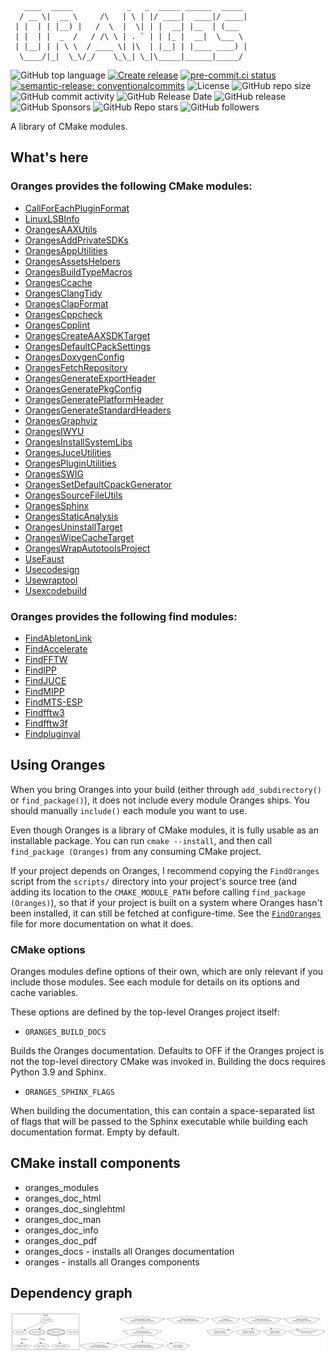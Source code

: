 <!-- markdownlint-disable -->
<!-- editorconfig-checker-disable -->
```
   ____  _____            _   _  _____ ______  _____
  / __ \|  __ \     /\   | \ | |/ ____|  ____|/ ____|
 | |  | | |__) |   /  \  |  \| | |  __| |__  | (___
 | |  | |  _  /   / /\ \ | . ` | | |_ |  __|  \___ \
 | |__| | | \ \  / ____ \| |\  | |__| | |____ ____) |
  \____/|_|  \_\/_/    \_\_| \_|\_____|______|_____/
```

![GitHub top language](https://img.shields.io/github/languages/top/benthevining/Oranges)
[![Create release](https://github.com/benthevining/Oranges/actions/workflows/release.yml/badge.svg)](https://github.com/benthevining/Oranges/actions/workflows/release.yml)
[![pre-commit.ci status](https://results.pre-commit.ci/badge/github/benthevining/Oranges/main.svg)](https://results.pre-commit.ci/latest/github/benthevining/Oranges/main)
[![semantic-release: conventionalcommits](https://img.shields.io/badge/semantic--release-conventionalcommits-e10079?logo=semantic-release)](https://github.com/semantic-release/semantic-release)
![License](https://img.shields.io/github/license/benthevining/Oranges)
![GitHub repo size](https://img.shields.io/github/repo-size/benthevining/Oranges)
![GitHub commit activity](https://img.shields.io/github/commit-activity/m/benthevining/Oranges)
![GitHub Release Date](https://img.shields.io/github/release-date/benthevining/Oranges)
![GitHub release](https://img.shields.io/github/v/release/benthevining/Oranges)
![GitHub Sponsors](https://img.shields.io/github/sponsors/benthevining?style=social)
![GitHub Repo stars](https://img.shields.io/github/stars/benthevining/Oranges?style=social)
![GitHub followers](https://img.shields.io/github/followers/benthevining?style=social)

A library of CMake modules.

## What's here

### Oranges provides the following CMake modules:

  * [CallForEachPluginFormat](modules/juce/plugins/CallForEachPluginFormat.cmake)
  * [LinuxLSBInfo](modules/general/LinuxLSBInfo.cmake)
  * [OrangesAAXUtils](modules/juce/plugins/OrangesAAXUtils.cmake)
  * [OrangesAddPrivateSDKs](modules/juce/plugins/OrangesAddPrivateSDKs.cmake)
  * [OrangesAppUtilities](modules/juce/OrangesAppUtilities.cmake)
  * [OrangesAssetsHelpers](modules/juce/OrangesAssetsHelpers.cmake)
  * [OrangesBuildTypeMacros](modules/general/OrangesBuildTypeMacros.cmake)
  * [OrangesCcache](modules/helper_targets/OrangesCcache.cmake)
  * [OrangesClangTidy](modules/helper_targets/static_analysis/OrangesClangTidy.cmake)
  * [OrangesClapFormat](modules/juce/plugins/OrangesClapFormat.cmake)
  * [OrangesCppcheck](modules/helper_targets/static_analysis/OrangesCppcheck.cmake)
  * [OrangesCpplint](modules/helper_targets/static_analysis/OrangesCpplint.cmake)
  * [OrangesCreateAAXSDKTarget](modules/juce/plugins/OrangesCreateAAXSDKTarget.cmake)
  * [OrangesDefaultCPackSettings](modules/installing/OrangesDefaultCPackSettings.cmake)
  * [OrangesDoxygenConfig](modules/documentation/OrangesDoxygenConfig.cmake)
  * [OrangesFetchRepository](modules/dependencies/OrangesFetchRepository.cmake)
  * [OrangesGenerateExportHeader](modules/code_generation/OrangesGenerateExportHeader.cmake)
  * [OrangesGeneratePkgConfig](modules/installing/OrangesGeneratePkgConfig.cmake)
  * [OrangesGeneratePlatformHeader](modules/code_generation/OrangesGeneratePlatformHeader.cmake)
  * [OrangesGenerateStandardHeaders](modules/code_generation/OrangesGenerateStandardHeaders.cmake)
  * [OrangesGraphviz](modules/documentation/OrangesGraphviz.cmake)
  * [OrangesIWYU](modules/helper_targets/static_analysis/OrangesIWYU.cmake)
  * [OrangesInstallSystemLibs](modules/installing/OrangesInstallSystemLibs.cmake)
  * [OrangesJuceUtilities](modules/juce/OrangesJuceUtilities.cmake)
  * [OrangesPluginUtilities](modules/juce/plugins/OrangesPluginUtilities.cmake)
  * [OrangesSWIG](modules/code_generation/OrangesSWIG.cmake)
  * [OrangesSetDefaultCpackGenerator](modules/installing/OrangesSetDefaultCpackGenerator.cmake)
  * [OrangesSourceFileUtils](modules/general/OrangesSourceFileUtils.cmake)
  * [OrangesSphinx](modules/documentation/OrangesSphinx.cmake)
  * [OrangesStaticAnalysis](modules/helper_targets/static_analysis/OrangesStaticAnalysis.cmake)
  * [OrangesUninstallTarget](modules/installing/OrangesUninstallTarget.cmake)
  * [OrangesWipeCacheTarget](modules/dependencies/OrangesWipeCacheTarget.cmake)
  * [OrangesWrapAutotoolsProject](modules/dependencies/OrangesWrapAutotoolsProject.cmake)
  * [UseFaust](modules/code_generation/UseFaust.cmake)
  * [Usecodesign](modules/code_signing/Usecodesign.cmake)
  * [Usewraptool](modules/code_signing/Usewraptool.cmake)
  * [Usexcodebuild](modules/general/Usexcodebuild.cmake)

### Oranges provides the following find modules:

  * [FindAbletonLink](modules/finders/libs/FindAbletonLink.cmake)
  * [FindAccelerate](modules/finders/libs/FindAccelerate.cmake)
  * [FindFFTW](modules/finders/libs/FFTW/FindFFTW.cmake)
  * [FindIPP](modules/finders/libs/FindIPP.cmake)
  * [FindJUCE](modules/finders/libs/FindJUCE.cmake)
  * [FindMIPP](modules/finders/libs/FindMIPP.cmake)
  * [FindMTS-ESP](modules/finders/libs/FindMTS-ESP.cmake)
  * [Findfftw3](modules/finders/libs/FFTW/Findfftw3.cmake)
  * [Findfftw3f](modules/finders/libs/FFTW/Findfftw3f.cmake)
  * [Findpluginval](modules/finders/testing/Findpluginval.cmake)

## Using Oranges

When you bring Oranges into your build (either through ``add_subdirectory()`` or ``find_package()``), it does not include every module Oranges ships. You should manually ``include()`` each module you want to use.

Even though Oranges is a library of CMake modules, it is fully usable as an installable package.
You can run ``cmake --install``, and then call ``find_package (Oranges)`` from any consuming CMake project.

If your project depends on Oranges, I recommend copying the ``FindOranges`` script from the ``scripts/`` directory into your project's source tree (and adding its location to the ``CMAKE_MODULE_PATH`` before calling ``find_package (Oranges)``), so that if your project is built on a system where Oranges hasn't been installed, it can still be fetched at configure-time.
See the [``FindOranges``](scripts/FindOranges.cmake) file for more documentation on what it does.

### CMake options

Oranges modules define options of their own, which are only relevant if you include those modules. See each module for details on its options and cache variables.

These options are defined by the top-level Oranges project itself:

* ``ORANGES_BUILD_DOCS``

Builds the Oranges documentation. Defaults to OFF if the Oranges project is not the top-level directory CMake was invoked in. Building the docs requires Python 3.9 and Sphinx.

* ``ORANGES_SPHINX_FLAGS``

When building the documentation, this can contain a space-separated list of flags that will be passed to the Sphinx executable while building each documentation format.
Empty by default.

## CMake install components
* oranges_modules
* oranges_doc_html
* oranges_doc_singlehtml
* oranges_doc_man
* oranges_doc_info
* oranges_doc_pdf
* oranges_docs - installs all Oranges documentation
* oranges - installs all Oranges components

## Dependency graph

<p align="center">
  <img src="https://github.com/benthevining/Oranges/blob/main/util/deps_graph.png" alt="Oranges dependency graph"/>
</p>
